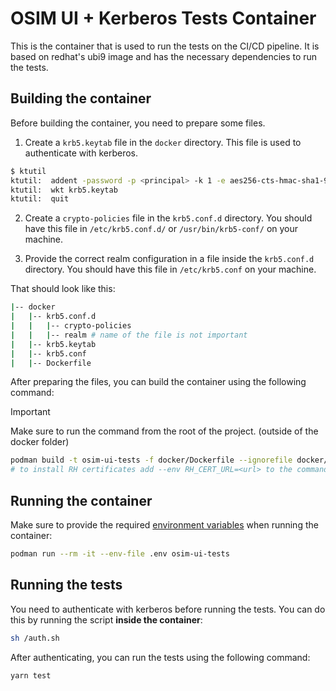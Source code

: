 # OSIM UI + Kerberos Tests Container 

This is the container that is used to run the tests on the CI/CD pipeline. It is based on redhat's ubi9 image and has the necessary dependencies to run the tests.

## Building the container
Before building the container, you need to prepare some files.

1. Create a `krb5.keytab` file in the `docker` directory. This file is used to authenticate with kerberos.
```bash
$ ktutil
ktutil:  addent -password -p <principal> -k 1 -e aes256-cts-hmac-sha1-96 -f
ktutil:  wkt krb5.keytab
ktutil:  quit
```
2. Create a `crypto-policies` file in the `krb5.conf.d` directory. You should have this file in `/etc/krb5.conf.d/` or `/usr/bin/krb5-conf/` on your machine.


3. Provide the correct realm configuration in a file inside the `krb5.conf.d` directory. You should have this file in `/etc/krb5.conf` on your machine.


That should look like this:
```bash
|-- docker
|   |-- krb5.conf.d
|   |   |-- crypto-policies
|   |   |-- realm # name of the file is not important
|   |-- krb5.keytab
|   |-- krb5.conf
|   |-- Dockerfile
```

After preparing the files, you can build the container using the following command:

> [!IMPORTANT]
> Make sure to run the command from the root of the project.
> (outside of the docker folder)

```bash
podman build -t osim-ui-tests -f docker/Dockerfile --ignorefile docker/.dockerignore .
# to install RH certificates add --env RH_CERT_URL=<url> to the command
```

## Running the container
Make sure to provide the required [environment variables](/README.md#required-environment-variables) when running the container:

```bash
podman run --rm -it --env-file .env osim-ui-tests
```

## Running the tests

You need to authenticate with kerberos before running the tests. You can do this by running the script **inside the container**:

```bash
sh /auth.sh
```

After authenticating, you can run the tests using the following command:

```bash
yarn test
```
